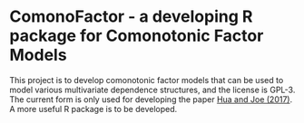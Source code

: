 # ComonoFactor - a developing R package for Comonotonic Factor Models

This project is to develop comonotonic factor models that can be used to model various multivariate dependence structures, and the license is GPL-3. The current form is only used for developing the paper [Hua and Joe (2017)](http://niu.edu/leihua/papers/comfac_hua_joe_uploaded.pdf). A more useful R package is to be developed.


